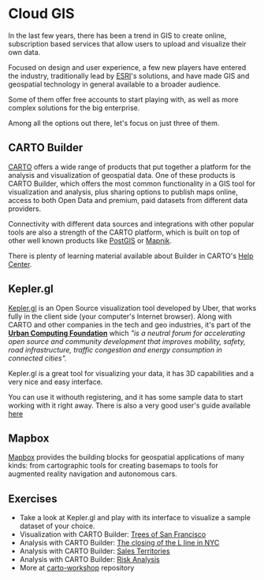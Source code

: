 # Cloud GIS

In the last few years, there has been a trend in GIS to create online, subscription based services that allow users to upload and visualize their own data. 

Focused on design and user experience, a few new players have entered the industry, traditionally lead by [ESRI](https://www.esri.com)'s solutions, and have made GIS and geospatial technology in general available to a broader audience.

Some of them offer free accounts to start playing with, as well as more complex solutions for the big enterprise. 

Among all the options out there, let's focus on just three of them.

## CARTO Builder

[CARTO](https://carto.com) offers a wide range of products that put together a platform for the analysis and visualization of geospatial data. One of these products is CARTO Builder, which offers the most common functionality in a GIS tool for visualization and analysis, plus sharing options to publish maps online, access to both Open Data and premium, paid datasets from different data providers. 

Connectivity with different data sources and integrations with other popular tools are also a strength of the CARTO platform, which is built on top of other well known products like [PostGIS](https://postgis.net) or [Mapnik](https://mapnik.org/).

There is plenty of learning material available about Builder in CARTO's [Help Center](https://carto.com/help).


## Kepler.gl

[Kepler.gl](https://kepler.gl/) is an Open Source visualization tool developed by Uber, that works fully in the client side (your computer's Internet browser). Along with CARTO and other companies in the tech and geo industries, it's part of the [**Urban Computing Foundation**](https://uc.foundation/) which _"is a neutral forum for accelerating open source and community development that improves mobility, safety, road infrastructure, traffic congestion and energy consumption in connected cities"._

Kepler.gl is a great tool for visualizing your data, it has 3D capabilities and a very nice and easy interface.

You can use it withouth registering, and it has some sample data to start working with it right away. There is also a very good user's guide available [here](https://github.com/keplergl/kepler.gl/blob/master/docs/user-guides/README.md)

## Mapbox

[Mapbox](https://www.mapbox.com/) provides the building blocks for geospatial applications of many kinds: from cartographic tools for creating basemaps to tools for augmented reality navigation and autonomous cars. 

## Exercises
* Take a look at Kepler.gl and play with its interface to visualize a sample dataset of your choice.
* Visualization with CARTO Builder: [Trees of San Francisco](sf_trees.md)
* Analysis with CARTO Builder: [The closing of the L line in NYC](l_line.md)
* Analysis with CARTO Builder: [Sales Territories](https://github.com/CartoDB/carto-workshop/blob/master/02-builder-analysis/exercises/portland.md)
* Analysis with CARTO Builder: [Risk Analysis](https://github.com/CartoDB/carto-workshop/blob/master/02-builder-analysis/exercises/portland.md)
* More at [carto-workshop](https://github.com/CartoDB/carto-workshop/tree/master/02-builder-analysis) repository